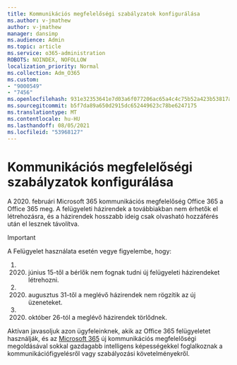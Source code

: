 ```yaml
---
title: Kommunikációs megfelelőségi szabályzatok konfigurálása
ms.author: v-jmathew
author: v-jmathew
manager: dansimp
ms.audience: Admin
ms.topic: article
ms.service: o365-administration
ROBOTS: NOINDEX, NOFOLLOW
localization_priority: Normal
ms.collection: Adm_O365
ms.custom:
- "9000549"
- "7456"
ms.openlocfilehash: 931e32353641e7d03a6f077206ac65a4c4c75b52a423b53817aa67db863bb20c
ms.sourcegitcommit: b5f7da89a650d2915dc652449623c78be6247175
ms.translationtype: MT
ms.contentlocale: hu-HU
ms.lasthandoff: 08/05/2021
ms.locfileid: "53968127"
---
```

# <a name="configure-communication-compliance-policies"></a>Kommunikációs megfelelőségi szabályzatok konfigurálása

A 2020. februári Microsoft 365 kommunikációs megfelelőség Office 365 a Office 365 meg. A felügyeleti házirendek a továbbiakban nem érhetők el létrehozásra, és a házirendek hosszabb ideig csak olvasható hozzáférés után el lesznek távolítva.

> [!IMPORTANT]
> A Felügyelet használata esetén vegye figyelembe, hogy:
>
> 1. 2020. június 15-től a bérlők nem fognak tudni új felügyeleti házirendeket létrehozni.
> 2. 2020. augusztus 31-től a meglévő házirendek nem rögzítik az új üzeneteket.
> 3. 2020. október 26-tól a meglévő házirendek törlődnek.

Aktívan javasoljuk azon ügyfeleinknek, akik az Office 365 felügyeletet használják, és az [Microsoft 365](https://go.microsoft.com/fwlink/?linkid=2128593) új kommunikációs megfelelőségi megoldásával sokkal gazdagabb intelligens képességekkel foglalkoznak a kommunikációfigyelésről vagy szabályozási követelményekről.
